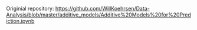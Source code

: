 Originial repository: https://github.com/WillKoehrsen/Data-Analysis/blob/master/additive_models/Additive%20Models%20for%20Prediction.ipynb
